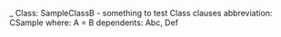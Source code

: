 _ Class: SampleClassB - something to test Class clauses
abbreviation: CSample
where: A = B
dependents: Abc, Def
